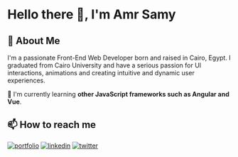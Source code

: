 # Hello there 👋, I'm Amr Samy


## 🚀 About Me
I'm a passionate Front-End Web Developer born and raised in Cairo, Egypt. I graduated from Cairo University and have a serious passion for UI interactions, animations and creating intuitive and dynamic user experiences.

🧠 I'm currently learning **other JavaScript frameworks such as Angular and Vue**.

## 📫 How to reach me
[![portfolio](https://img.shields.io/badge/my_portfolio-000?style=for-the-badge&logo=ko-fi&logoColor=white)](https://amrsamy.netlify.app/)
[![linkedin](https://img.shields.io/badge/linkedin-0A66C2?style=for-the-badge&logo=linkedin&logoColor=white)](https://www.linkedin.com/in/3mrsamy/)
[![twitter](https://img.shields.io/badge/twitter-1DA1F2?style=for-the-badge&logo=twitter&logoColor=white)](https://twitter.com/IamBigBanana19)
